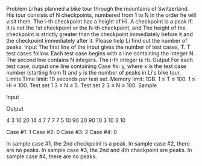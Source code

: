 Problem
Li has planned a bike tour through the mountains of Switzerland. His tour consists of N checkpoints, numbered from 1 to N in the order he will visit them. The i-th checkpoint has a height of Hi.
A checkpoint is a peak if:
It is not the 1st checkpoint or the N-th checkpoint, and
The height of the checkpoint is strictly greater than the checkpoint immediately before it and the checkpoint immediately after it.
Please help Li find out the number of peaks.
Input
The first line of the input gives the number of test cases, T. T test cases follow. Each test case begins with a line containing the integer N. The second line contains N integers. The i-th integer is Hi.
Output
For each test case, output one line containing Case #x: y, where x is the test case number (starting from 1) and y is the number of peaks in Li's bike tour.
Limits
Time limit: 10 seconds per test set.
Memory limit: 1GB.
1 ≤ T ≤ 100.
1 ≤ Hi ≤ 100.
Test set 1
3 ≤ N ≤ 5.
Test set 2
3 ≤ N ≤ 100.
Sample

Input 
 	
Output 
 
4
3
10 20 14
4
7 7 7 7
5
10 90 20 90 10
3
10 3 10

  
Case #1: 1
Case #2: 0
Case #3: 2
Case #4: 0

  
In sample case #1, the 2nd checkpoint is a peak.
In sample case #2, there are no peaks.
In sample case #3, the 2nd and 4th checkpoint are peaks.
In sample case #4, there are no peaks.
